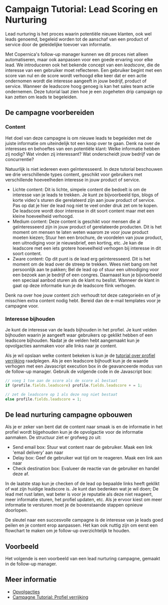 # Campaign Tutorial: Lead Scoring en Nurturing

Lead nurturing is het proces waarin potentiële nieuwe klanten, ook wel 
leads genoemd, begeleid worden tot de aanschaf van een product of service 
door de geleidelijke toevoer van informatie.

Met Copernica's follow-up manager kunnen we dit proces niet alleen automatiseren, 
maar ook aanpassen voor een goede ervaring voor elke lead. We introduceren 
ook het bekende concept van een *leadscore*, die de interesse van een 
gebruiker moet reflecteren. Een gebruiker begint met een score van nul en 
de score wordt verhoogd elke keer dat er een actie ondernomen wordt die 
interesse aangeeft in jouw bedrijf, product of service. Wanneer de leadscore 
hoog genoeg is kan het sales team actie ondernemen. Deze tutorial laat zien 
hoe je een zogeheten drip campaign op kan zetten om leads te begeleiden.

## De campagne voorbereiden

### Content

Het doel van deze campagne is om nieuwe leads te begeleiden met de juiste 
informatie om uiteindelijk tot een koop over te gaan. Denk na over de interesses 
en behoeftes van een potentiële klant: Welke informatie hebben zij nodig? 
Wat vinden zij interessant? Wat onderscheidt jouw bedrijf van de concurrentie?

Natuurlijk is niet iedereen even geïnteresseerd. In deze tutorial beschouwen 
we drie verschillende types content, geschikt voor gebruikers met verschillende 
hoeveelheden interesse in jouw product of service.

* Lichte content: Dit is lichte, simpele content die bedoelt is om de interesse 
van je leads te trekken. Je kunt ze bijvoorbeeld tips, blogs of korte video's 
sturen die gerelateerd zijn aan jouw product of service. Pas op dat je 
hier de lead nog niet te veel onder druk zet om te kopen. De leadscore 
wordt door interesse in dit soort content maar met een kleine hoeveelheid verhoogd.
* Medium content: Deze content is geschikt voor mensen die al geïnteresseerd 
zijn in jouw product of gerelateerde producten. Dit is het moment om mensen 
te laten weten waarom ze voor jouw product moeten kiezen; Stuur hen een brochure, 
de voordelen van jouw product, een uitnodiging voor je nieuwsbrief, een korting, 
etc. Je kan de leadscore met een iets grotere hoeveelheid verhogen bij interesse 
in dit soort content.
* Zware content: Op dit punt is de lead erg geïnteresseerd. Dit is het moment 
om de lead over de streep te trekken. Wees niet bang om het persoonlijk aan 
te pakken; Bel de lead op of stuur een uitnodiging voor een bezoek aan je bedrijf 
of een congres. Daarnaast kun je bijvoorbeeld een speciaal aanbod sturen als 
de klant nu beslist. Wanneer de klant in gaat op deze informatie kun je de leadscore 
flink verhogen.

Denk na over hoe jouw content zich verhoudt tot deze categorieën en of je 
misschien extra content nodig hebt. Bereid dan de e-mail templates voor je 
campagne voor.

### Interesse bijhouden

Je kunt de interesse van de leads bijhouden in het profiel. Je kunt velden 
bijhouden waarin je aangeeft waar gebruikers op geklikt hebben of een leadscore 
bijhouden. Nadat je de velden hebt aangemaakt kun je opvolgacties aanmaken 
voor alle links naar je content.

Als je wil opslaan welke content bekeken is kun je de 
[tutorial over profiel verrijking](./campaign-tutorial-profile-enrichment) 
raadplegen. Als je een leadscore bijhoudt kun je de waarde verhogen met een 
Javascript execution box in de geavanceerde modus van de follow-up manager. 
Gebruik de volgende code in de Javascript box:

```Javascript
// voeg 1 toe aan de score als de score al bestaat
if (profile.fields.leadscore) profile.fields.leadscore + = 1;

// zet de leadscore op 1 als deze nog niet bestaat
else profile.fields.leadscore = 1;
```

## De lead nurturing campagne opbouwen

Als je er zeker van bent dat de content naar smaak is en de informatie 
in het profiel wordt bijgehouden kun je de opvolgactie voor de informatie 
aanmaken. De structuur ziet er grofweg zo uit:

- Send email box: Stuur wat content naar de gebruiker. Maak een link 'email delivery' aan naar 
- Delay box: Geef de gebruiker wat tijd om te reageren. Maak een link aan naar
- Check destination box: Evalueer de reactie van de gebruiker en handel deze af.

In de laatste stap kun je checken of de lead op bepaalde links heeft geklikt 
of wat zijn huidige leadscore is. Je kunt dan bedenken wat je wil doen; 
De lead met rust laten, wat beter is voor je reputatie als deze niet reageert, 
meer informatie sturen, het profiel updaten, etc. Als je ervoor kiest om 
meer informatie te versturen moet je de bovenstaande stappen opnieuw doorlopen. 

De sleutel naar een succesvolle campagne is de interesse van je leads 
goed peilen en je content erop aanpassen. Het kan ook nuttig zijn om eerst 
een flowchart te maken om je follow-up overzichtelijk te houden.

## Voorbeeld

Het volgende is een voorbeeld van een lead nurturing campagne, gemaakt in de 
follow-up manager.

## Meer informatie

* [Opvolgacties](./follow-up-manager-ms)
* [Campagne Tutorial: Profiel verrijking](./campaign-tutorial-profile-enrichment)
